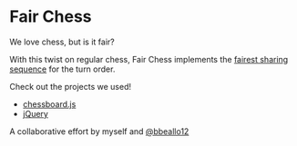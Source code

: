 # Fair Chess
We love chess, but is it fair?

With this twist on regular chess, Fair Chess implements the [fairest sharing sequence](https://youtu.be/prh72BLNjIk) for the turn order.

Check out the projects we used!
* [chessboard.js](https://github.com/oakmac/chessboardjs/)
* [jQuery](https://jquery.com)

A collaborative effort by myself and [@bbeallo12](https://github.com/bbeallo12)
